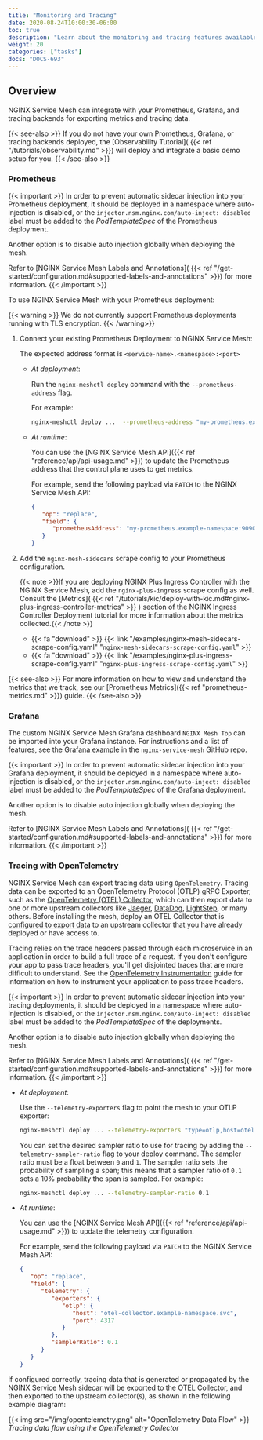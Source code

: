 ```yaml
---
title: "Monitoring and Tracing"
date: 2020-08-24T10:00:30-06:00
toc: true
description: "Learn about the monitoring and tracing features available in NGINX Service Mesh."
weight: 20
categories: ["tasks"]
docs: "DOCS-693"
---
```


## Overview

NGINX Service Mesh can integrate with your Prometheus, Grafana, and tracing backends for exporting metrics and tracing data.

{{< see-also >}}
If you do not have your own Prometheus, Grafana, or tracing backends deployed, the [Observability Tutorial]( {{< ref "/tutorials/observability.md" >}}) will deploy and integrate a basic demo setup for you.
{{< /see-also >}}

### Prometheus

{{< important >}}
In order to prevent automatic sidecar injection into your Prometheus deployment, it should be deployed in a namespace where auto-injection is disabled, or the `injector.nsm.nginx.com/auto-inject: disabled` label must be added to the *PodTemplateSpec* of the Prometheus deployment.

Another option is to disable auto injection globally when deploying the mesh.

Refer to [NGINX Service Mesh Labels and Annotations]( {{< ref "/get-started/configuration.md#supported-labels-and-annotations" >}}) for more information.
{{< /important >}}

To use NGINX Service Mesh with your Prometheus deployment:

{{< warning >}}
We do not currently support Prometheus deployments running with TLS encryption.
{{< /warning>}}

1. Connect your existing Prometheus Deployment to NGINX Service Mesh:

   The expected address format is `<service-name>.<namespace>:<port>`

   - *At deployment*:
   
      Run the `nginx-meshctl deploy` command with the `--prometheus-address` flag.

      For example:

      ```bash
      nginx-meshctl deploy ...  --prometheus-address "my-prometheus.example-namespace:9090"
      ```

   - *At runtime*:

      You can use the [NGINX Service Mesh API]({{< ref "reference/api/api-usage.md" >}})
      to update the Prometheus address that the control plane uses to get metrics.

      For example, send the following payload via `PATCH` to the NGINX Service Mesh API:

      ```json
      {
         "op": "replace",
         "field": {
            "prometheusAddress": "my-prometheus.example-namespace:9090"
         }
      }
      ```

1. Add the `nginx-mesh-sidecars` scrape config to your Prometheus configuration.

   {{< note >}}If you are deploying NGINX Plus Ingress Controller with the NGINX Service Mesh, add the `nginx-plus-ingress` scrape config as well. Consult the [Metrics]( {{< ref "/tutorials/kic/deploy-with-kic.md#nginx-plus-ingress-controller-metrics" >}} ) section of the NGINX Ingress Controller Deployment tutorial for more information about the metrics collected.{{< /note >}}

   - {{< fa "download" >}} {{< link "/examples/nginx-mesh-sidecars-scrape-config.yaml" "`nginx-mesh-sidecars-scrape-config.yaml`" >}}
   - {{< fa "download" >}} {{< link "/examples/nginx-plus-ingress-scrape-config.yaml" "`nginx-plus-ingress-scrape-config.yaml`" >}}

{{< see-also >}}
For more information on how to view and understand the metrics that we track, see our [Prometheus Metrics]({{< ref "prometheus-metrics.md" >}}) guide.
{{< /see-also >}}

### Grafana
The custom NGINX Service Mesh Grafana dashboard `NGINX Mesh Top` can be imported into your Grafana instance. 
For instructions and a list of features, see the [Grafana example](https://github.com/nginxinc/nginx-service-mesh/tree/main/examples/grafana) in the `nginx-service-mesh` GitHub repo.

{{< important >}}
In order to prevent automatic sidecar injection into your Grafana deployment, it should be deployed in a namespace where auto-injection is disabled, or the `injector.nsm.nginx.com/auto-inject: disabled` label must be added to the *PodTemplateSpec* of the Grafana deployment.

Another option is to disable auto injection globally when deploying the mesh.

Refer to [NGINX Service Mesh Labels and Annotations]( {{< ref "/get-started/configuration.md#supported-labels-and-annotations" >}}) for more information.
{{< /important >}}

### Tracing with OpenTelemetry

NGINX Service Mesh can export tracing data using `OpenTelemetry`. Tracing data can be exported to an OpenTelemetry Protocol (OTLP) gRPC Exporter, such as the [OpenTelemetry (OTEL) Collector](https://opentelemetry.io/docs/collector/), which can then export data to one or more upstream collectors like [Jaeger](https://www.jaegertracing.io/), [DataDog](https://docs.datadoghq.com/tracing/), [LightStep](https://lightstep.com/), or many others. Before installing the mesh, deploy an OTEL Collector that is [configured to export data](https://opentelemetry.io/docs/collector/configuration/#exporters) to an upstream collector that you have already deployed or have access to.

Tracing relies on the trace headers passed through each microservice in an application in order to build a full trace of a request. If you don't configure your app to pass trace headers, you'll get disjointed traces that are more difficult to understand. See the [OpenTelemetry Instrumentation](https://opentelemetry.io/docs/instrumentation/) guide for information on how to instrument your application to pass trace headers.

{{< important >}}
In order to prevent automatic sidecar injection into your tracing deployments, it should be deployed in a namespace where auto-injection is disabled, or the `injector.nsm.nginx.com/auto-inject: disabled` label must be added to the *PodTemplateSpec* of the deployments.

Another option is to disable auto injection globally when deploying the mesh.

Refer to [NGINX Service Mesh Labels and Annotations]( {{< ref "/get-started/configuration.md#supported-labels-and-annotations" >}}) for more information.
{{< /important >}}

- *At deployment*:

   Use the `--telemetry-exporters` flag to point the mesh to your OTLP exporter:

   ```bash
   nginx-meshctl deploy ... --telemetry-exporters "type=otlp,host=otel-collector.example-namespace.svc,port=4317"
   ```

   You can set the desired sampler ratio to use for tracing by adding the `--telemetry-sampler-ratio` flag to your deploy command. 
   The sampler ratio must be a float between `0` and `1`. The sampler ratio sets the probability of sampling a span; this means that a sampler ratio of `0.1` sets a 10% probability the span is sampled. For example:

   ```bash
   nginx-meshctl deploy ... --telemetry-sampler-ratio 0.1
   ```

- *At runtime*:

   You can use the [NGINX Service Mesh API]({{< ref "reference/api/api-usage.md" >}}) to update the telemetry configuration.

   For example, send the following payload via `PATCH` to the NGINX Service Mesh API:

   ```json
   {
      "op": "replace",
      "field": {
         "telemetry": {
            "exporters": {
               "otlp": {
                  "host": "otel-collector.example-namespace.svc",
                  "port": 4317
               }
            },
            "samplerRatio": 0.1
         }
      }
   }
   ```

If configured correctly, tracing data that is generated or propagated by the NGINX Service Mesh sidecar will be exported to the OTEL Collector, and then exported to the upstream collector(s), as shown in the following example diagram:

{{< img src="/img/opentelemetry.png" alt="OpenTelemetry Data Flow" >}}
*Tracing data flow using the OpenTelemetry Collector*
